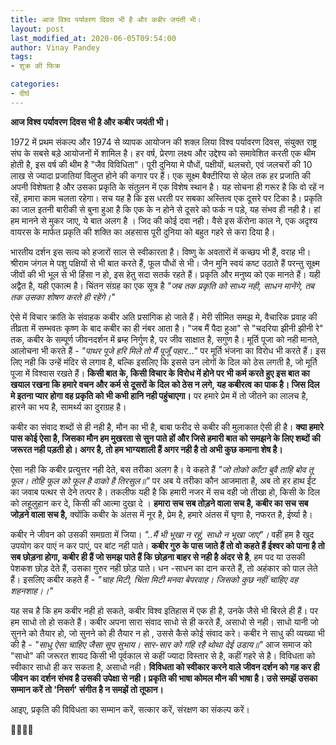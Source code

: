 ```yaml
---
title: आज विश्व पर्यावरण दिवस भी है और कबीर जयंती भी।
layout: post
last_modified_at: 2020-06-05T09:54:00
author: Vinay Pandey
tags:
- शुक्र की फिक्र

categories:
- दीर्घ
---
```

**आज विश्व पर्यावरण दिवस भी है और कबीर जयंती भी।**

1972 में प्रथम संकल्प और 1974 से व्यापक आयोजन की शक्ल लिया विश्व पर्यावरण दिवस, संयुक्त राष्ट्र संघ के सबसे बड़े आयोजनों में शामिल है। हर वर्ष, प्रेरणा लक्ष्य और उद्देश्य को समावेशित करती एक थीम होती है, इस वर्ष की थीम है "जैव विविधिता"। पूरी दुनिया मे पौधों, पक्षीयों, थलचरो, एवं जलचरों की 10 लाख से ज्यादा प्रजातियां विलुप्त होने की कगार पर हैं। एक सूक्ष्म बैक्टीरिया से व्हेल तक हर प्रजाति की अपनी विशेषता है और उसका प्रकृति के संतुलन में एक विशेष स्थान है। यह सोचना ही गरूर है कि वो रहें न रहें, हमारा काम चलता रहेगा। सच यह है कि इस धरती पर सबका अस्तित्व एक दूसरे पर टिका है। प्रकृति का जाल इतनी बारीकी से बुना हुआ है कि एक के न होने से दूसरे को फर्क न पड़े, यह संभव ही नही है। हां हम मानने से मुकर जाए, ये बात अलग है । जिद की कोई दवा नही। वैसे इस कॅरोना काल ने, एक अदृश्य वायरस के मार्फत प्रकृति की शक्ति का अहसास पूरी दुनिया को बहुत गहरे से करा दिया है।

भारतीय दर्शन इस सत्य को हजारों साल से स्वीकारता है। विष्णु के अवतारों में कच्छप भी हैं, वराह भी। श्रीराम जंगल मे पशु पक्षियों से भी बात करते हैं, फूल पौधों से भी। जैन मुनि स्वयं कष्ट उठाते हैं परन्तु सूक्ष्म जीवों की भी भूल से भी हिंसा न हो, इस हेतु सदा सतर्क रहते हैं। प्रकृति और मनुष्य को एक मानते हैं। यही अद्वैत है, यही एकात्म है। चिंतन संग्रह का एक सूत्र है *"जब तक प्रकृति को साध्य नही, साधन मानेंगे, तब तक उसका शोषण करते ही रहेंगे।"*

ऐसे में विचार क्रांति के संवाहक कबीर अति प्रसांगिक हो जाते हैं। मेरी सीमित समझ मे, वैचारिक प्रवाह की तीव्रता में सम्भवतः कृष्ण के बाद कबीर का ही नंबर आता है। "जब मैं पैदा हुआ" से "चदरिया झीनी झीनी रे" तक, कबीर के सम्पूर्ण जीवनदर्शन में ब्रम्ह निर्गुण है, पर जीव साक्षात है, सगुण है। मूर्ति पूजा को नही मानते, आलोचना भी करते हैं - *"पाथर पूजे हरि मिले तो मैं पूजूँ पहार..."* पर मूर्ति भंजना का विरोध भी करते हैं। इस लिए नही कि उन्हें मंदिर से लगाव है, बल्कि इसलिए कि इससे उन लोगों के दिल को ठेस लगती है, जो मूर्ति पूजा में विश्वास रखते हैं। **किसी बात के, किसी विचार के विरोध में होने पर भी कर्म करते हुए इस बात का खयाल रखना कि हमारे वचन और कर्म से दूसरों के दिल को ठेस न लगे, यह कबीरत्व का पाक है। जिस दिल मे इतना प्यार होगा वह प्रकृति को भी कभी हानि नही पहुंचाएगा।** पर हमारे प्रेम में तो  जीतने का लालच है, हारने का भय है, सामर्थ्य का दुराग्रह है। 

कबीर का संवाद शब्दों से ही नही है, मौन का भी है, बाबा फरीद से कबीर की मुलाकात ऐसी ही है। **क्या हमारे पास कोई ऐसा है, जिसका मौन हम मुखरता से सुन पाते हों और जिसे हमारी बात को समझने के लिए शब्दों की जरूरत नही पड़ती हो। अगर है, तो हम भाग्यशाली हैं अगर नही है तो अभी कुछ कमाना शेष है।** 

ऐसा नही कि कबीर प्रत्युत्तर नही देते, बस तरीका अलग है। वे कहते हैं 
*"जो तोको काँटा बुवै ताहि बोव तू फूल।*
*तोहि फूल को फूल है वाको है तिरसुल॥"*
पर अब ये तरीका कौन आजमाता है, अब तो हर हाथ ईंट का जवाब पत्थर से देने तत्पर है। तकलीफ यही है कि हमारी नजर में सच वही जो तीखा हो, किसी के दिल को लहूलुहान कर दे, किसी की आत्मा दुखा दे । **हमारा सच सब तोड़ने वाला सच है, कबीर का सच सब जोड़ने वाला सच है,** क्योंकि कबीर के अंतस में  नूर है, प्रेम है, हमारे अंतस में घृणा है, नफरत है, ईर्ष्या है।

कबीर ने जीवन को उसकी समग्रता में जिया।  *"..मैं भी भूखा न रहूं, साधो न भूखा जाए"।* वहीं हम है खुद उपयोग कर पाएं न कर पाएं, पर बांट नही पाते। **कबीर गुरु के पास जाते हैं तो वो कहते हैं ईश्वर को पाना है तो सब छोड़ना होगा, कबीर ही हैं जो समझ पाते हैं कि छोड़ना बाहर से नही है अंदर से है**, हम पद या उसकी पेशकश छोड़ देते हैं, उसका गुरुर नही छोड़ पाते। धन -साधन का दान करते हैं, तो अहंकार को पाल लेते हैं। इसलिए कबीर कहते हैं -
*"चाह मिटी, चिंता मिटी मनवा बेपरवाह।* 
*जिसको कुछ नहीं चाहिए वह शहनशाह।।"*

यह सच है कि हम कबीर नही हो सकते, कबीर विश्व इतिहास में एक ही है, उनके जैसे भी बिरले ही हैं। पर हम साधो तो हो सकते हैं। कबीर अपना सारा संवाद साधो से ही करते हैं, असाधो से नही। साधो यानी जो सुनने को तैयार हो, जो सुनने को ही तैयार न हो , उससे कैसे कोई संवाद करे।  कबीर ने साधु की व्यख्या भी की है - 
*"साधु ऐसा चाहिए जैसा सूप सुभाय।*
*सार-सार को गहि रहै थोथा देई उडाय॥"*
 आज समाज को "साधो" की जरूरत शायद किसी भी पूर्वकाल से कहीं ज्यादा विस्तार से है, कहीं गहरे से है। विविधता को स्वीकार साधो ही कर सकता है, असाधो नही। **विविधता को स्वीकार करने वाले जीवन दर्शन को गह कर ही जीवन का दर्शन संभव है उसकी उपेक्षा से नही। प्रकृति की भाषा कोमल मौन की भाषा है। उसे समझें उसका सम्मान करें तो 'निसर्ग' संगीत है न समझें तो तूफान।**

आइए, प्रकृति की विविधता का सम्मान करें, सत्कार करें, संरक्षण का संकल्प करें। 

🙏🌷🌷🙏


